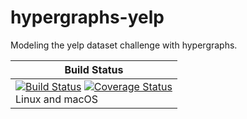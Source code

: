 # hypergraphs-yelp
Modeling the yelp dataset challenge with hypergraphs.


| **Build Status** |
|--------------|
| [![Build Status][travis-img]][travis-url]  [![Coverage Status][codecov-img]][codecov-url] <br/> Linux and macOS |


[docs-latest-img]: https://img.shields.io/badge/docs-latest-blue.svg
[docs-dev-url]: https://github.com/aleant93/hypergraphs-yelp.jl/editlatest

[travis-img]: https://travis-ci.org/aleant93/hypergraphs-yelp.jl.svg?branch=master
[travis-url]: https://travis-ci.org/aleant93/hypergraphs-yelp.jl

[codecov-img]: https://coveralls.io/repos/github/aleant93/hypergraphs-yelp.jl/badge.svg?branch=master
[codecov-url]: https://coveralls.io/github/aleant93/hypergraphs-yelp.jl?branch=master
